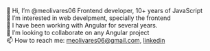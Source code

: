 👋 Hi, I’m @meolivares06 Frontend developer, 10+ years of JavaScript <br>
👀 I’m interested in web develpment, specially the frontend <br>
🌱 I have been working with Angular for several years. <br>
💞️ I’m looking to collaborate on any Angular project <br>
📫 How to reach me: meolivares06@gmail.com, [linkedin](https://www.linkedin.com/in/mario-olivares-web-ui/) <br>

<!---
meolivares06/meolivares06 is a ✨ special ✨ repository because its `README.md` (this file) appears on your GitHub profile.
You can click the Preview link to take a look at your changes.
--->
